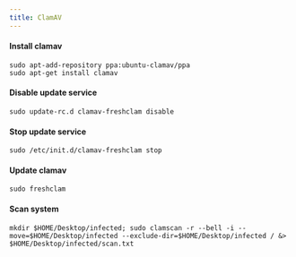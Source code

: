 ```yaml
---
title: ClamAV
---
```


#### Install clamav
```
sudo apt-add-repository ppa:ubuntu-clamav/ppa
sudo apt-get install clamav
```


#### Disable update service
```
sudo update-rc.d clamav-freshclam disable
```


#### Stop update service
```
sudo /etc/init.d/clamav-freshclam stop
```


#### Update clamav
```
sudo freshclam
```


#### Scan system
```
mkdir $HOME/Desktop/infected; sudo clamscan -r --bell -i --move=$HOME/Desktop/infected --exclude-dir=$HOME/Desktop/infected / &> $HOME/Desktop/infected/scan.txt
```
